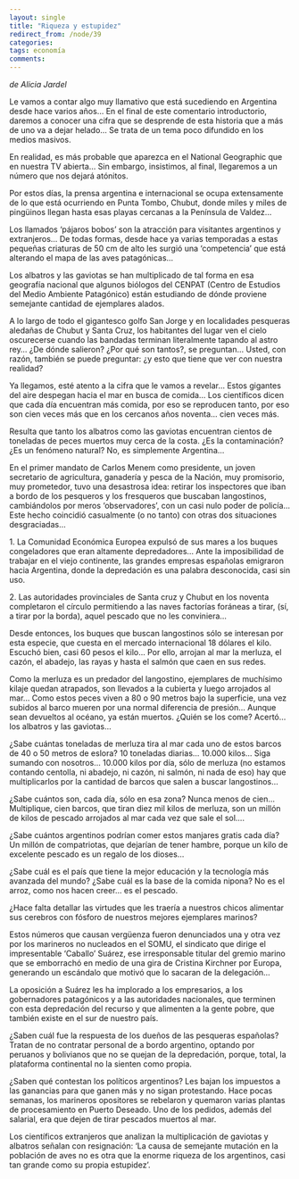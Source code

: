 ```yaml
---
layout: single
title: "Riqueza y estupidez"
redirect_from: /node/39
categories:
tags: economía
comments: 
---
```

_de Alicia Jardel_

Le vamos a contar algo muy llamativo que está sucediendo en Argentina desde hace varios años… En el final de este comentario introductorio, daremos a conocer una cifra que se desprende de esta historia que a más de uno va a dejar helado… Se trata de un tema poco difundido en los medios masivos.

En realidad, es más probable que aparezca en el National Geographic que en nuestra TV abierta… Sin embargo, insistimos, al final, llegaremos a un número que nos dejará atónitos.

Por estos días, la prensa argentina e internacional se ocupa extensamente de lo que está ocurriendo en Punta Tombo, Chubut, donde miles y miles de pingüinos llegan hasta esas playas cercanas a la Península de Valdez…

Los llamados ‘pájaros bobos’ son la atracción para visitantes argentinos y extranjeros… De todas formas, desde hace ya varias temporadas a estas pequeñas criaturas de 50 cm de alto les surgió una ‘competencia’ que está alterando el mapa de las aves patagónicas…

Los albatros y las gaviotas se han multiplicado de tal forma en esa geografía nacional que algunos biólogos del CENPAT (Centro de Estudios del Medio Ambiente Patagónico) están estudiando de dónde proviene semejante cantidad de ejemplares alados.

A lo largo de todo el gigantesco golfo San Jorge y en localidades pesqueras aledañas de Chubut y Santa Cruz, los habitantes del lugar ven el cielo oscurecerse cuando las bandadas terminan literalmente tapando al astro rey… ¿De dónde salieron? ¿Por qué son tantos?, se preguntan… Usted, con razón, también se puede preguntar: ¿y esto que tiene que ver con nuestra realidad?

Ya llegamos, esté atento a la cifra que le vamos a revelar… Estos gigantes del aire despegan hacia el mar en busca de comida… Los científicos dicen que cada día encuentran más comida, por eso se reproducen tanto, por eso son cien veces más que en los cercanos años noventa… cien veces más.

Resulta que tanto los albatros como las gaviotas encuentran cientos de toneladas de peces muertos muy cerca de la costa. ¿Es la contaminación? ¿Es un fenómeno natural? No, es simplemente Argentina…

En el primer mandato de Carlos Menem como presidente, un joven secretario de agricultura, ganadería y pesca de la Nación, muy promisorio, muy prometedor, tuvo una desastrosa idea: retirar los inspectores que iban a bordo de los pesqueros y los fresqueros que buscaban langostinos, cambiándolos por meros ‘observadores’, con un casi nulo poder de policía… Este hecho coincidió casualmente (o no tanto) con otras dos situaciones desgraciadas…

1\. La Comunidad Económica Europea expulsó de sus mares a los buques congeladores que eran altamente depredadores… Ante la imposibilidad de trabajar en el viejo continente, las grandes empresas españolas emigraron hacia Argentina, donde la depredación es una palabra desconocida, casi sin uso.

2\. Las autoridades provinciales de Santa cruz y Chubut en los noventa completaron el círculo permitiendo a las naves factorías foráneas a tirar, (sí, a tirar por la borda), aquel pescado que no les conviniera…

Desde entonces, los buques que buscan langostinos sólo se interesan por esta especie, que cuesta en el mercado internacional 18 dólares el kilo. Escuchó bien, casi 60 pesos el kilo… Por ello, arrojan al mar la merluza, el cazón, el abadejo, las rayas y hasta el salmón que caen en sus redes.

Como la merluza es un predador del langostino, ejemplares de muchísimo kilaje quedan atrapados, son llevados a la cubierta y luego arrojados al mar… Como estos peces viven a 80 o 90 metros bajo la superficie, una vez subidos al barco mueren por una normal diferencia de presión… Aunque sean devueltos al océano, ya están muertos. ¿Quién se los come? Acertó…los albatros y las gaviotas…

¿Sabe cuántas toneladas de merluza tira al mar cada uno de estos barcos de 40 o 50 metros de eslora? 10 toneladas diarias… 10.000 kilos… Siga sumando con nosotros… 10.000 kilos por día, sólo de merluza (no estamos contando centolla, ni abadejo, ni cazón, ni salmón, ni nada de eso) hay que multiplicarlos por la cantidad de barcos que salen a buscar langostinos…

¿Sabe cuántos son, cada día, sólo en esa zona? Nunca menos de cien… Multiplique, cien barcos, que tiran diez mil kilos de merluza, son un millón de kilos de pescado arrojados al mar cada vez que sale el sol….

¿Sabe cuántos argentinos podrían comer estos manjares gratis cada día? Un millón de compatriotas, que dejarían de tener hambre, porque un kilo de excelente pescado es un regalo de los dioses…

¿Sabe cuál es el país que tiene la mejor educación y la tecnología más avanzada del mundo? ¿Sabe cuál es la base de la comida nipona? No es el arroz, como nos hacen creer… es el pescado.

¿Hace falta detallar las virtudes que les traería a nuestros chicos alimentar sus cerebros con fósforo de nuestros mejores ejemplares marinos?

Estos números que causan vergüenza fueron denunciados una y otra vez por los marineros no nucleados en el SOMU, el sindicato que dirige el impresentable ‘Caballo’ Suárez, ese irresponsable titular del gremio marino que se emborrachó en medio de una gira de Cristina Kirchner por Europa, generando un escándalo que motivó que lo sacaran de la delegación…

La oposición a Suárez les ha implorado a los empresarios, a los gobernadores patagónicos y a las autoridades nacionales, que terminen con esta depredación del recurso y que alimenten a la gente pobre, que también existe en el sur de nuestro país.

¿Saben cuál fue la respuesta de los dueños de las pesqueras españolas? Tratan de no contratar personal de a bordo argentino, optando por peruanos y bolivianos que no se quejan de la depredación, porque, total, la plataforma continental no la sienten como propia.

¿Saben qué contestan los políticos argentinos? Les bajan los impuestos a las ganancias para que ganen más y no sigan protestando. Hace pocas semanas, los marineros opositores se rebelaron y quemaron varias plantas de procesamiento en Puerto Deseado. Uno de los pedidos, además del salarial, era que dejen de tirar pescados muertos al mar.

Los científicos extranjeros que analizan la multiplicación de gaviotas y albatros señalan con resignación: ‘La causa de semejante mutación en la población de aves no es otra que la enorme riqueza de los argentinos, casi tan grande como su propia estupidez’.
